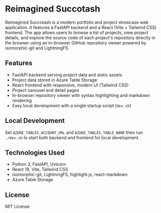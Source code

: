 # Reimagined Succotash

Reimagined Succotash is a modern portfolio and project showcase web application. It features a FastAPI backend and a React (Vite + Tailwind CSS) frontend. The app allows users to browse a list of projects, view project details, and explore the source code of each project's repository directly in the browser using an in-browser GitHub repository viewer powered by isomorphic-git and LightningFS.

## Features
- FastAPI backend serving project data and static assets
- Project data stored in Azure Table Storage
- React frontend with responsive, modern UI (Tailwind CSS)
- Project carousel and detail pages
- In-browser repository viewer with syntax highlighting and markdown rendering
- Easy local development with a single startup script (`dev.sh`)

## Local Development
Set `AZURE_TABLES_ACCOUNT_URL` and `AZURE_TABLES_TABLE_NAME` then run `./dev.sh` to start both backend and frontend for local development.

## Technologies Used
- Python 3, FastAPI, Uvicorn
- React 18, Vite, Tailwind CSS
- isomorphic-git, LightningFS, highlight.js, react-markdown
- Azure Table Storage

## License
MIT License

